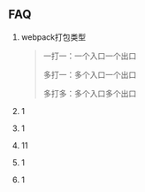 ## FAQ



1. webpack打包类型

   > 一打一：一个入口一个出口
   >
   > 多打一：多个入口一个出口
   >
   > 多打多：多个入口多个出口

2. 1

3. 1

4. 11

5. 1

6. 1







